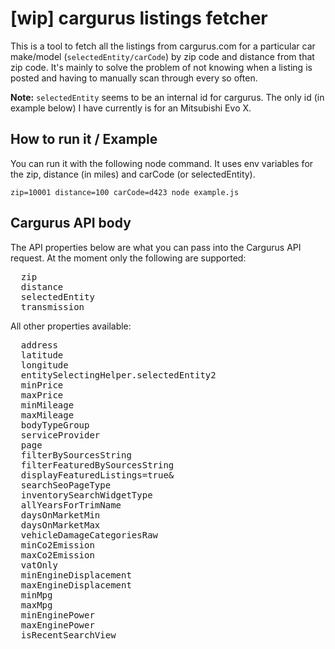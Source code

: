 # [wip] cargurus listings fetcher

This is a tool to fetch all the listings from cargurus.com for a particular car make/model (`selectedEntity/carCode`) by zip code and distance from that zip code. It's mainly to solve the problem of not knowing when a listing is posted and having to manually scan through every so often.

**Note:** `selectedEntity` seems to be an internal id for cargurus. The only id (in example below) I have currently is for an Mitsubishi Evo X.

## How to run it / Example
You can run it with the following node command. It uses env variables for the zip, distance (in miles) and carCode (or selectedEntity).

`zip=10001 distance=100 carCode=d423 node example.js`

## Cargurus API body

The API properties below are what you can pass into the Cargurus API request. At the moment only the following are supported:

<pre>
  zip
  distance
  selectedEntity
  transmission
</pre>

All other properties available:
<pre>
  address
  latitude
  longitude
  entitySelectingHelper.selectedEntity2
  minPrice
  maxPrice
  minMileage
  maxMileage
  bodyTypeGroup
  serviceProvider
  page
  filterBySourcesString
  filterFeaturedBySourcesString
  displayFeaturedListings=true&
  searchSeoPageType
  inventorySearchWidgetType
  allYearsForTrimName
  daysOnMarketMin
  daysOnMarketMax
  vehicleDamageCategoriesRaw
  minCo2Emission
  maxCo2Emission
  vatOnly
  minEngineDisplacement
  maxEngineDisplacement
  minMpg
  maxMpg
  minEnginePower
  maxEnginePower
  isRecentSearchView
</pre>